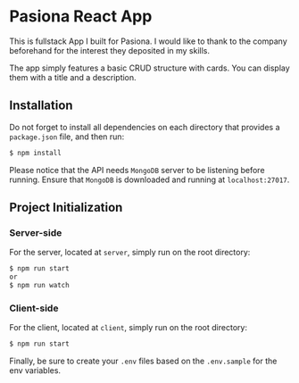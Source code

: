 # Pasiona React App
This is fullstack App I built for Pasiona. I would like to thank to the company beforehand for the interest they deposited in my skills.

The app simply features a basic CRUD structure with cards. You can display them with a title and a description.

## Installation

Do not forget to install all dependencies on each directory that provides a `package.json` file, and then run:

```sh
$ npm install
```

Please notice that the API needs `MongoDB` server to be listening before running. Ensure that `MongoDB` is downloaded and running at `localhost:27017`.

## Project Initialization

### Server-side
For the server, located at `server`, simply run on the root directory:

```sh
$ npm run start
or
$ npm run watch
```

### Client-side
For the client, located at `client`, simply run on the root directory:

```sh
$ npm run start
```

Finally, be sure to create your `.env` files based on the `.env.sample` for the env variables.